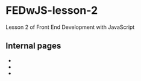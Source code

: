 # FEDwJS-lesson-2

Lesson 2 of Front End Development with JavaScript

## Internal pages

- <if-else-monsters-complete>
- <if-else-monsters-starter-kit>
- <lunch>
